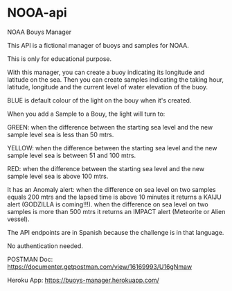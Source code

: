 # NOOA-api
NOAA Bouys Manager

This API is a fictional manager of buoys and samples for NOAA.

This is only for educational purpose.

With this manager, you can create a buoy indicating its longitude and latitude on the sea. Then you can create samples indicating the taking hour, latitude, longitude and the current level of water elevation of the buoy.

BLUE is default colour of the light on the bouy when it's created.

When you add a Sample to a Bouy, the light will turn to:

GREEN: when the difference between the starting sea level and the new sample level sea is less than 50 mtrs.

YELLOW: when the difference between the starting sea level and the new sample level sea is between 51 and 100 mtrs.

RED: when the difference between the starting sea level and the new sample level sea is above 100 mtrs.

It has an Anomaly alert: when the difference on sea level on two samples equals 200 mtrs and the lapsed time is above 10 minutes it returns a KAIJU alert (GODZILLA is coming!!!).
when the difference on sea level on two samples is more than 500 mtrs it returns an IMPACT alert (Meteorite or Alien vessel).

The API endpoints are in Spanish because the challenge is in that language.

No authentication needed.

POSTMAN Doc: https://documenter.getpostman.com/view/16169993/U16gNmaw

Heroku App: https://buoys-manager.herokuapp.com/


